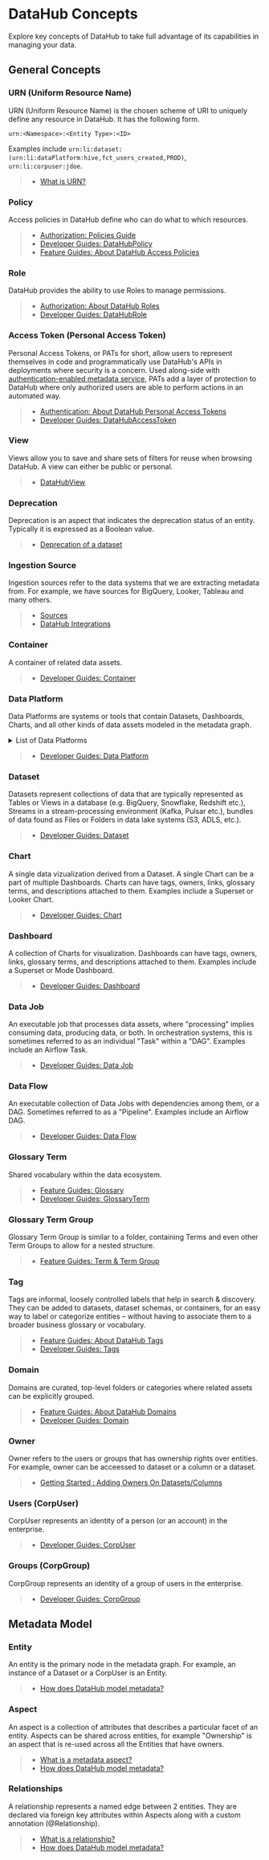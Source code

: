 # DataHub Concepts

Explore key concepts of DataHub to take full advantage of its capabilities in managing your data.

## General Concepts

### URN (Uniform Resource Name)

URN (Uniform Resource Name) is the chosen scheme of URI to uniquely define any resource in DataHub. It has the following form.

```
urn:<Namespace>:<Entity Type>:<ID>
```

Examples include `urn:li:dataset:(urn:li:dataPlatform:hive,fct_users_created,PROD)`, `urn:li:corpuser:jdoe`.

> - [What is URN?](/docs/what/urn.md)

### Policy

Access policies in DataHub define who can do what to which resources.

> - [Authorization: Policies Guide](/docs/authorization/policies.md)
> - [Developer Guides: DataHubPolicy](/docs/generated/metamodel/entities/dataHubPolicy.md)
> - [Feature Guides: About DataHub Access Policies](/docs/authorization/access-policies-guide.md)

### Role

DataHub provides the ability to use Roles to manage permissions.

> - [Authorization: About DataHub Roles](/docs/authorization/roles.md)
> - [Developer Guides: DataHubRole](/docs/generated/metamodel/entities/dataHubRole.md)

### Access Token (Personal Access Token)

Personal Access Tokens, or PATs for short, allow users to represent themselves in code and programmatically use DataHub's APIs in deployments where security is a concern.
Used along-side with [authentication-enabled metadata service](/docs/authentication/introducing-metadata-service-authentication.md), PATs add a layer of protection to DataHub where only authorized users are able to perform actions in an automated way.

> - [Authentication: About DataHub Personal Access Tokens](/docs/authentication/personal-access-tokens.md)
> - [Developer Guides: DataHubAccessToken](/docs/generated/metamodel/entities/dataHubAccessToken.md)

### View

Views allow you to save and share sets of filters for reuse when browsing DataHub. A view can either be public or personal.

> - [DataHubView](/docs/generated/metamodel/entities/dataHubView.md)

### Deprecation

Deprecation is an aspect that indicates the deprecation status of an entity. Typically it is expressed as a Boolean value.

> - [Deprecation of a dataset](/docs/generated/metamodel/entities/dataset.md#deprecation)

### Ingestion Source

Ingestion sources refer to the data systems that we are extracting metadata from. For example, we have sources for BigQuery, Looker, Tableau and many others.

> - [Sources](/metadata-ingestion/README.md#sources)
> - [DataHub Integrations](https://datahubproject.io/integrations)

### Container

A container of related data assets.

> - [Developer Guides: Container](/docs/generated/metamodel/entities/container.md)

### Data Platform

Data Platforms are systems or tools that contain Datasets, Dashboards, Charts, and all other kinds of data assets modeled in the metadata graph.

<details><summary>
List of Data Platforms
</summary>

- Azure Data Lake (Gen 1)
- Azure Data Lake (Gen 2)
- Airflow
- Ambry
- ClickHouse
- Couchbase
- External Source
- HDFS
- SAP HANA
- Hive
- Iceberg
- AWS S3
- Kafka
- Kafka Connect
- Kusto
- Mode
- MongoDB
- MySQL
- MariaDB
- OpenAPI
- Oracle
- Pinot
- PostgreSQL
- Presto
- Tableau
- Vertica

Reference : [data_platforms.yaml](https://github.com/datahub-project/datahub/blob/master/metadata-service/configuration/src/main/resources/bootstrap_mcps/data-platforms.yaml)

</details>

> - [Developer Guides: Data Platform](/docs/generated/metamodel/entities/dataPlatform.md)

### Dataset

Datasets represent collections of data that are typically represented as Tables or Views in a database (e.g. BigQuery, Snowflake, Redshift etc.), Streams in a stream-processing environment (Kafka, Pulsar etc.), bundles of data found as Files or Folders in data lake systems (S3, ADLS, etc.).

> - [Developer Guides: Dataset](/docs/generated/metamodel/entities/dataset.md)

### Chart

A single data vizualization derived from a Dataset. A single Chart can be a part of multiple Dashboards. Charts can have tags, owners, links, glossary terms, and descriptions attached to them. Examples include a Superset or Looker Chart.

> - [Developer Guides: Chart](/docs/generated/metamodel/entities/chart.md)

### Dashboard

A collection of Charts for visualization. Dashboards can have tags, owners, links, glossary terms, and descriptions attached to them. Examples include a Superset or Mode Dashboard.

> - [Developer Guides: Dashboard](/docs/generated/metamodel/entities/dashboard.md)

### Data Job

An executable job that processes data assets, where "processing" implies consuming data, producing data, or both.
In orchestration systems, this is sometimes referred to as an individual "Task" within a "DAG". Examples include an Airflow Task.

> - [Developer Guides: Data Job](/docs/generated/metamodel/entities/dataJob.md)

### Data Flow

An executable collection of Data Jobs with dependencies among them, or a DAG.
Sometimes referred to as a "Pipeline". Examples include an Airflow DAG.

> - [Developer Guides: Data Flow](/docs/generated/metamodel/entities/dataFlow.md)

### Glossary Term

Shared vocabulary within the data ecosystem.

> - [Feature Guides: Glossary](/docs/glossary/business-glossary.md)
> - [Developer Guides: GlossaryTerm](/docs/generated/metamodel/entities/glossaryTerm.md)

### Glossary Term Group

Glossary Term Group is similar to a folder, containing Terms and even other Term Groups to allow for a nested structure.

> - [Feature Guides: Term & Term Group](/docs/glossary/business-glossary.md#terms--term-groups)

### Tag

Tags are informal, loosely controlled labels that help in search & discovery. They can be added to datasets, dataset schemas, or containers, for an easy way to label or categorize entities – without having to associate them to a broader business glossary or vocabulary.

> - [Feature Guides: About DataHub Tags](/docs/tags.md)
> - [Developer Guides: Tags](/docs/generated/metamodel/entities/tag.md)

### Domain

Domains are curated, top-level folders or categories where related assets can be explicitly grouped.

> - [Feature Guides: About DataHub Domains](/docs/domains.md)
> - [Developer Guides: Domain](/docs/generated/metamodel/entities/domain.md)

### Owner

Owner refers to the users or groups that has ownership rights over entities. For example, owner can be acceessed to dataset or a column or a dataset.

> - [Getting Started : Adding Owners On Datasets/Columns](/docs/api/tutorials/owners.md#add-owners)

### Users (CorpUser)

CorpUser represents an identity of a person (or an account) in the enterprise.

> - [Developer Guides: CorpUser](/docs/generated/metamodel/entities/corpuser.md)

### Groups (CorpGroup)

CorpGroup represents an identity of a group of users in the enterprise.

> - [Developer Guides: CorpGroup](/docs/generated/metamodel/entities/corpGroup.md)

## Metadata Model

### Entity

An entity is the primary node in the metadata graph. For example, an instance of a Dataset or a CorpUser is an Entity.

> - [How does DataHub model metadata?](/docs/modeling/metadata-model.md)

### Aspect

An aspect is a collection of attributes that describes a particular facet of an entity.
Aspects can be shared across entities, for example "Ownership" is an aspect that is re-used across all the Entities that have owners.

> - [What is a metadata aspect?](/docs/what/aspect.md)
> - [How does DataHub model metadata?](/docs/modeling/metadata-model.md)

### Relationships

A relationship represents a named edge between 2 entities. They are declared via foreign key attributes within Aspects along with a custom annotation (@Relationship).

> - [What is a relationship?](/docs/what/relationship.md)
> - [How does DataHub model metadata?](/docs/modeling/metadata-model.md)
